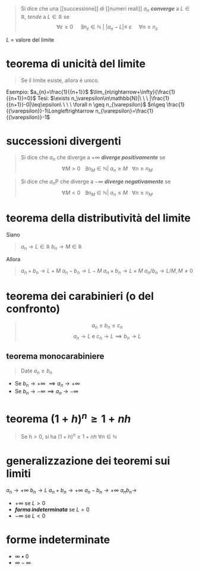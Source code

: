 > Si dice che una [[successione]] di [[numeri reali]] $a_n$ ***converge*** a $L \in \mathbb{R}$, *tende* a $L \in \mathbb{R}$ se $$\forall \varepsilon\geq 0\ \ \ \ \ \exists n_{\varepsilon}\in\mathbb{N}\ |\ |a_{n}-L|\leq\ \varepsilon \ \ \ \ \ \forall n \geq n_{\varepsilon}$$

$L$ = valore del limite
# teorema di unicità del limite
> Se il limite esiste, allora è unico.

Esempio: $a_{n}=\frac{1}{{n+1}}$
$\lim_{n\rightarrow+\infty}{\frac{1}{{n+1}}=0}$
Tesi: $\exists n_\varepsilon\in\mathbb{N}|\ \ \ |\frac{1}{{n+1}}-0|\leq\epsilon\ \ \ \ \forall n \geq n_{\varepsilon}$
$n\geq \frac{1}{{\varepsilon}}-1\Longleftrightarrow n_{\varepsilon}=\frac{1}{{\varepsilon}}-1$
# successioni divergenti
> Si dice che $a_{n}$ che diverge a $+\infty$ ***diverge positivamente*** se $$\forall M > 0 \ \ \ \exists n_{M}\in\mathbb{N}|\ a_{n}\geq M\ \ \ \forall n \geq n_{M}$$

> Si dice che $a_{n}$P che diverge a $-\infty$ ***diverge negativamente*** se $$\forall M < 0 \ \ \ \exists n_{M}\in\mathbb{N}|\ a_{n}\leq M\ \ \ \forall n \geq n_{M}$$
# teorema della distributività del limite
Siano
> $a_{n} \rightarrow L \in \mathbb{R}$
$b_{n}\rightarrow M \in \mathbb{R}$

Allora
>$a_n+b_n\rightarrow L+M$
$a_n-b_n\rightarrow L-M$
$a_n\times b_n\rightarrow L\times M$
$a_n/b_n\rightarrow L/M,M\neq0$

# teorema dei carabinieri (o del confronto)
>$$a_{n} \leq b_{n} \leq c_{n}$$
>$$a_{n}\rightarrow L \text{ e } c_{n}\rightarrow L \implies b_{n} \rightarrow L$$
## teorema monocarabiniere
> Date $a_{n}\geq b_{n}$
- Se $b_{n}\rightarrow+\infty\ \implies a_{n}\rightarrow+\infty$
- Se $b_{n}\rightarrow-\infty \implies a_{n}\rightarrow-\infty$
# teorema $(1+h)^{n}\geq1+nh$
> Se $h>0$, si ha $(1+h)^{n}\geq1+nh \ \forall n \in \mathbb{N}$

# generalizzazione dei teoremi sui limiti
$a_n\rightarrow+\infty$
$b_n\rightarrow L$
$a_n+b_n\rightarrow+\infty$
$a_n-b_n\rightarrow+\infty$
$a_{n}b_n\rightarrow$
- $+\infty\text{ se }L>0$
- ***forma indeterminata*** se $L = 0$
- $-\infty \text{ se } L<0$
# forme indeterminate
- $\infty\bullet0$
- $\infty-\infty$

